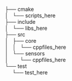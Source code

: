├── cmake<br />
│   └── scripts_here<br />
├── include<br />
│   └── libs_here<br />
├── src<br />
│   ├── core<br />
│   │   └── cppfiles_here<br />
│   └── sensors<br />
│        └── cppfiles_here<br />
└── test<br />
     └── test_here<br />
